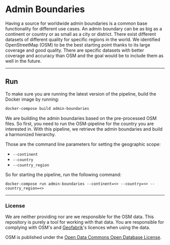 # Admin Boundaries

Having a source for worldwide admin boundaries is a common base functionality for different use cases. An admin
boundary can be as big as a continent or country or as small as a city or district. There exist different datasets of
different quality for specific regions in the world. We identified OpenStreetMap (OSM) to be the best starting point
thanks to its large coverage and good quality. There are specific datasets with better coverage and accuracy than OSM
and the goal would be to include them as well in the future.

---

## Run

To make sure you are running the latest version of the pipeline, build the Docker image by running:

```zsh
docker-compose build admin-boundaries
```

We are building the admin boundaries based on the pre-processed OSM files. So first, you need to run the OSM-pipeline for
the country you are interested in. With this pipeline, we retrieve the admin boundaries and build a harmonized 
hierarchy.

Those are the command line parameters for setting the geographic scope:

- `--continent`
- `--country`
- `--country_region`

So for starting the pipeline, run the following command:

```shell
docker-compose run admin-boundaries --continent=<> --country=<> --country_region=<>
```

---
### License

We are neither providing nor are we responsible for the OSM data. This repository is purely a tool for working with 
that data. You are responsible for complying with OSM's and [Geofabrik](http://www.geofabrik.de)'s licences when using 
the data.

OSM is published under the [Open Data Commons Open Database License](https://www.openstreetmap.org/copyright).